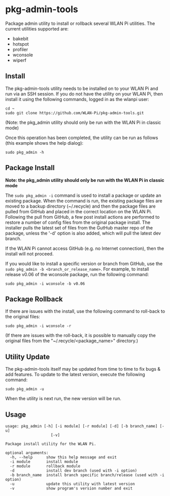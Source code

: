 # pkg-admin-tools
Package admin utility to install or rollback several WLAN Pi utilities. The current utilities supported are:

- bakebit
- hotspot
- profiler
- wconsole
- wiperf

## Install

The pkg-admin-tools utility needs to be installed on to your WLAN Pi and run via an SSH session. If you do not have the utility on your WLAN Pi, then install it using the following commands, logged in as the wlanpi user:

```
cd ~
sudo git clone https://github.com/WLAN-Pi/pkg-admin-tools.git
```

(Note: the pkg_admin utility should only be run with the WLAN Pi in classic mode)

Once this operation has been completed, the utility can be run as follows (this example shows the help dialog):

```
sudo pkg_admin -h
```
## Package Install

**Note: the pkg_admin utility should only be run with the WLAN Pi in classic mode**

The ```sudo pkg_admin -i``` command is used to install a package or update an existing package. When the command is run, the existing package files are moved to a backup directory (~/.recycle) and then the package files are pulled from GitHub and placed in the correct location on the WLAN Pi. Following the pull from GitHub, a few post install actions are performed to restore a number of config files from the original package install. The installer pulls the latest set of files from the GutHub master repo of the package, unless the '-d' option is also added, which will pull the latest dev branch. 

If the WLAN Pi cannot access GitHub (e.g. no Internet connection), then the install will not proceed.

If you would like to install a specific version or branch from GitHub, use the  ```sudo pkg_admin -b <branch_or_release_name>```. For example, to install release v0.06 of the wconsole package, run the following command:

```
sudo pkg_admin -i wconsole -b v0.06
```

## Package Rollback

If there are issues with the install, use the following command to roll-back to the original files:

```
sudo pkg_admin -i wconsole -r
```

(If there are issues with the roll-back, it is possible to manually copy the original files from the "~/.recycle/<package_name>" directory.)

## Utility Update
The pkg-admin-tools itself may be updated from time to time to fix bugs & add features. To update to the latest version, execute the following command:

```
sudo pkg_admin -u
```

When the utility is next run, the new version will be run.

## Usage

```
usage: pkg_admin [-h] [-i module] [-r module] [-d] [-b branch_name] [-u]
                    [-v]

Package install utility for the WLAN Pi.

optional arguments:
  -h, --help      show this help message and exit
  -i module       install module
  -r module       rollback module
  -d              install dev branch (used with -i option)
  -b branch_name  install branch specific branch/release (used with -i option)
  -u              update this utility with latest version
  -v              show program's version number and exit
```

